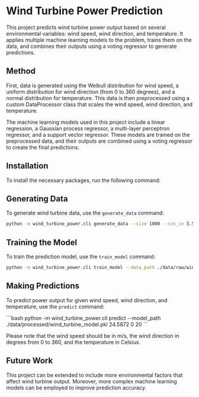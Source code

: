 # Wind Turbine Power Prediction

This project predicts wind turbine power output based on several environmental variables: wind speed, wind direction, and temperature. It applies multiple machine learning models to the problem, trains them on the data, and combines their outputs using a voting regressor to generate predictions.

## Method

First, data is generated using the Weibull distribution for wind speed, a uniform distribution for wind direction (from 0 to 360 degrees), and a normal distribution for temperature. This data is then preprocessed using a custom DataProcessor class that scales the wind speed, wind direction, and temperature.

The machine learning models used in this project include a linear regression, a Gaussian process regressor, a multi-layer perceptron regressor, and a support vector regressor. These models are trained on the preprocessed data, and their outputs are combined using a voting regressor to create the final predictions.

## Installation

To install the necessary packages, run the following command:

## Generating Data

To generate wind turbine data, use the `generate_data` command:

```bash
python -m wind_turbine_power.cli generate_data --size 1000 --cut_in 3.5 --rated_speed 15 --rated_power 25 --cut_out 25 --shape 2 --scale 2 --random_seed 42 --out_path ./data/raw/wind_turbine_data.csv
```

## Training the Model

To train the prediction model, use the `train_model` command:

```bash
python -m wind_turbine_power.cli train_model --data_path ./data/raw/wind_turbine_data.csv --model_path ./data/processed/wind_turbine_model.pkl
```

## Making Predictions

To predict power output for given wind speed, wind direction, and temperature, use the `predict` command:

\```bash
python -m wind_turbine_power.cli predict --model_path ./data/processed/wind_turbine_model.pkl 24.5872 0 20
\```

Please note that the wind speed should be in m/s, the wind direction in degrees from 0 to 360, and the temperature in Celsius.

## Future Work

This project can be extended to include more environmental factors that affect wind turbine output. Moreover, more complex machine learning models can be employed to improve prediction accuracy.
